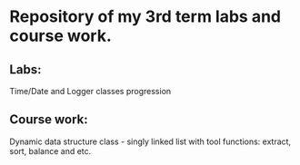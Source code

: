 # Repository of my 3rd term labs and course work.

## Labs: 
Time/Date and Logger classes progression

## Course work: 
Dynamic data structure class - singly linked list with tool functions: extract, sort, balance and etc. 
